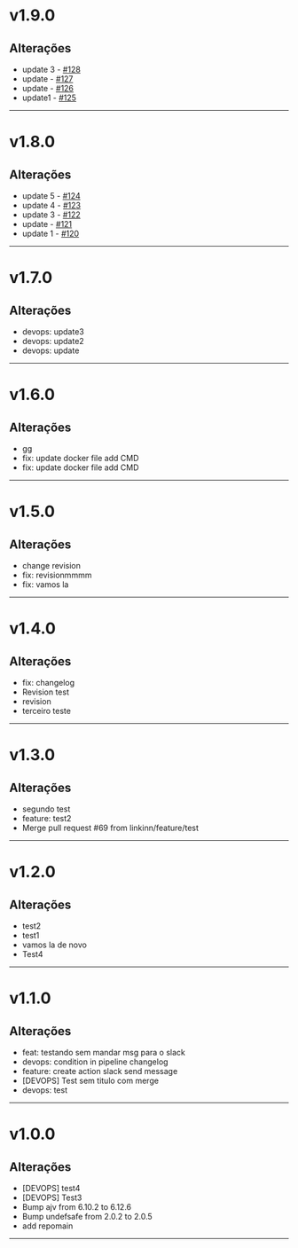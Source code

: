 # v1.9.0

## Alterações
- update 3 - [#128](https://github.com/linkinn/apipokemon/pull/128)
- update - [#127](https://github.com/linkinn/apipokemon/pull/127)
- update - [#126](https://github.com/linkinn/apipokemon/pull/126)
- update1 - [#125](https://github.com/linkinn/apipokemon/pull/125)
---

# v1.8.0

## Alterações
- update 5 - [#124](https://github.com/linkinn/apipokemon/pull/124)
- update 4 - [#123](https://github.com/linkinn/apipokemon/pull/123)
- update 3 - [#122](https://github.com/linkinn/apipokemon/pull/122)
- update - [#121](https://github.com/linkinn/apipokemon/pull/121)
- update 1 - [#120](https://github.com/linkinn/apipokemon/pull/120)
---

# v1.7.0

## Alterações
- devops: update3
- devops: update2
- devops: update
---

# v1.6.0

## Alterações
- gg
- fix: update docker file add CMD
- fix: update docker file add CMD
---

# v1.5.0

## Alterações
- change revision
- fix: revisionmmmm
- fix: vamos la
---

# v1.4.0

## Alterações
- fix: changelog
- Revision test
- revision
- terceiro teste
---

# v1.3.0

## Alterações
- segundo test
- feature: test2
- Merge pull request #69 from linkinn/feature/test
---


# v1.2.0

## Alterações
- test2
- test1
- vamos la de novo
- Test4
---

# v1.1.0

## Alterações
- feat: testando sem mandar msg para o slack
- devops: condition in pipeline changelog
- feature: create action slack send message
- [DEVOPS] Test sem titulo com merge
- devops: test
---

# v1.0.0

## Alterações
- [DEVOPS] test4
- [DEVOPS] Test3
- Bump ajv from 6.10.2 to 6.12.6
- Bump undefsafe from 2.0.2 to 2.0.5
- add repomain
---
